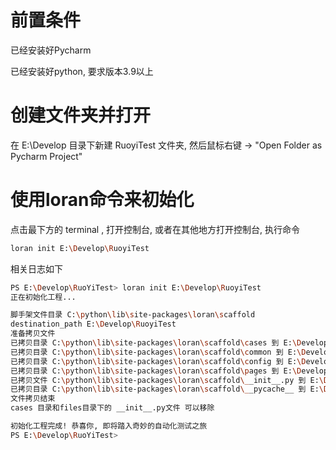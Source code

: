 



# 前置条件

已经安装好Pycharm

已经安装好python, 要求版本3.9以上

# 创建文件夹并打开

在 E:\Develop 目录下新建 RuoyiTest 文件夹, 然后鼠标右键 -> "Open Folder as Pycharm Project"

# 使用loran命令来初始化

点击最下方的 terminal , 打开控制台, 或者在其他地方打开控制台, 执行命令

```bash
loran init E:\Develop\RuoyiTest
```

相关日志如下

```bash
PS E:\Develop\RuoYiTest> loran init E:\Develop\RuoyiTest
正在初始化工程...

脚手架文件目录 C:\python\lib\site-packages\loran\scaffold
destination_path E:\Develop\RuoyiTest
准备拷贝文件
已拷贝目录 C:\python\lib\site-packages\loran\scaffold\cases 到 E:\Develop\RuoyiTest\cases
已拷贝目录 C:\python\lib\site-packages\loran\scaffold\common 到 E:\Develop\RuoyiTest\common
已拷贝目录 C:\python\lib\site-packages\loran\scaffold\config 到 E:\Develop\RuoyiTest\config
已拷贝目录 C:\python\lib\site-packages\loran\scaffold\pages 到 E:\Develop\RuoyiTest\pages
已拷贝文件 C:\python\lib\site-packages\loran\scaffold\__init__.py 到 E:\Develop\RuoyiTest\__init__.py
已拷贝目录 C:\python\lib\site-packages\loran\scaffold\__pycache__ 到 E:\Develop\RuoyiTest\__pycache__
文件拷贝结束
cases 目录和files目录下的 __init__.py文件 可以移除

初始化工程完成! 恭喜你, 即将踏入奇妙的自动化测试之旅
PS E:\Develop\RuoYiTest>

```

